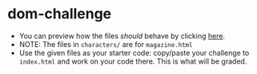 # dom-challenge

* You can preview how the files _should_ behave by clicking [here](https://hstatsep-js.github.io/dom-challenge/).
* NOTE: The files in `characters/` are for `magazine.html`
* Use the given files as your starter code: copy/paste your challenge to `index.html` and work on your code there. This is what will be graded.
